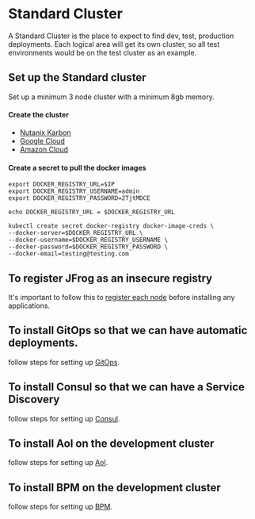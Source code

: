 # Standard Cluster
A Standard Cluster is the place to expect to find dev, test, production deployments.
Each logical area will get its own cluster, so all test environments would be on the test cluster as an example.

## Set up the Standard cluster
Set up a minimum 3 node cluster with a minimum 8gb memory.

#### Create the cluster
- [Nutanix Karbon](../documentation/KARBON-SETUP.md)
- [Google Cloud](../documentation/GCP-SETUP.md)
- [Amazon Cloud](../documentation/AWS-SETUP.md)

#### Create a secret to pull the docker images
```
export DOCKER_REGISTRY_URL=$IP
export DOCKER_REGISTRY_USERNAME=admin
export DOCKER_REGISTRY_PASSWORD=2TjtMDCE

echo DOCKER_REGISTRY_URL = $DOCKER_REGISTRY_URL

kubectl create secret docker-registry docker-image-creds \
--docker-server=$DOCKER_REGISTRY_URL \
--docker-username=$DOCKER_REGISTRY_USERNAME \
--docker-password=$DOCKER_REGISTRY_PASSWORD \
--docker-email=testing@testing.com
```

## To register JFrog as an insecure registry
It's important to follow this to [register each node](INSECURE-REGISTRY.md) before installing any applications.

## To install GitOps so that we can have automatic deployments. 
follow steps for setting up [GitOps](../infrastructure/gitops/README.md).

## To install Consul so that we can have a Service Discovery 
follow steps for setting up [Consul](../infrastructure/consul/README.md).

## To install Aol on the development cluster
follow steps for setting up [Aol](../applications/acurity/aol/README.md).

## To install BPM on the development cluster
follow steps for setting up [BPM](../applications/bpm/README.md).